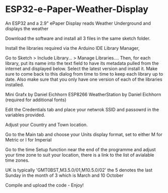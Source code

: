 # ESP32-e-Paper-Weather-Display
An ESP32 and a 2.9" ePaper Display reads Weather Underground and displays the weather

Download the software and install all 3 files in the same sketch folder.

Install the libraries required via the Arduino IDE Library Manager, 

Go to Sketch > Include
Library... > Manage
Libraries.... Then, for each library, put its name into the text field
to have its metadata pulled from the internet and displayed below. Select the
latest version and install it. Make sure to come back to this dialog from time to
time to keep each library up to date. Also make sure that you only have one
version of each of the libraries installed.

Mini Grafx by Daniel Eichhorn
ESP8266 WeatherStation by Daniel Eichhorn (required for additional fonts)

Edit the Credentials tab and place your netwrok SSID and passowrd in the variables provided.

Adjust your Country and Town location.

Go to the Main tab and choose your Units display format, set to either M for Metric or I for Imperial

Go to the time Setup function near the end of the programme and adjust your time zone to suit your location, there is a link to the list of avialable time zones.

UK is typically 'GMT0BST,M3.5.0/01,M10.5.0/02'  the 5 denotes the last Sunday in the month of 3 which is March and 10 October

Compile and upload the code - Enjoy!



